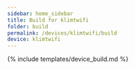 ```yaml
---
sidebar: home_sidebar
title: Build for klimtwifi
folder: build
permalink: /devices/klimtwifi/build
device: klimtwifi
---
```

{% include templates/device_build.md %}

